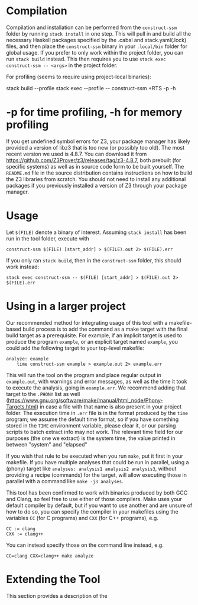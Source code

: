 # Compilation

Compilation and installation can be performed from the `construct-ssm` folder by running `stack install` in one step. This will pull in and build all the necessary Haskell packages specified by the .cabal and stack.yaml(.lock) files, and then place the `construct-ssm` binary in your `.local/bin` folder for global usage. If you prefer to only work within the project folder, you can run `stack build` instead. This then requires you to use `stack exec construct-ssm -- <args>` in the project folder.

For profiling (seems to require using project-local binaries):

  stack build --profile
  stack exec --profile -- construct-ssm <args> +RTS -p -h
  # -p for time profiling, -h for memory profiling

If you get undefined symbol errors for Z3, your package manager has likely provided a version of libz3 that is too new (or possibly too old). The most recent version we used is 4.8.7. You can download it from https://github.com/Z3Prover/z3/releases/tag/z3-4.8.7, both prebuilt (for specific systems) as well as in source code form to be built yourself. The `README.md` file in the source distribution contains instructions on how to build the Z3 libraries from scratch. You should not need to install any additional packages if you previously installed a version of Z3 through your package manager.

# Usage

Let `$(FILE)` denote a binary of interest. Assuming `stack install` has been run in the tool folder, execute with

	construct-ssm $(FILE) [start_addr] > $(FILE).out 2> $(FILE).err

If you only ran `stack build`, then in the `construct-ssm` folder, this should work instead:

    stack exec construct-ssm -- $(FILE) [start_addr] > $(FILE).out 2> $(FILE).err

# Using in a larger project

Our recommended method for integrating usage of this tool with a makefile-based
build process is to add the command as a make target with the final build target
as a prerequisite. For example, if an implicit target is used to produce the
program `example`, or an explicit target named `example`,
you could add the following target to your top-level makefile:

    analyze: example
        time construct-ssm example > example.out 2> example.err

This will run the tool on the program and place regular output in `example.out`,
with warnings and error messages, as well as the time it took to execute the
analysis, going in `example.err`.
We recommend adding that target to the `.PHONY` list as well
(https://www.gnu.org/software/make/manual/html_node/Phony-Targets.html)
in case a file with that name is also present in your project folder.
The execution time in `.err` file is in the format produced by the `time` program; we assume the default time format, so if you have something stored in the `TIME` environment variable, please clear it, or our parsing scripts to batch extract info may not work. The relevant time field for our purposes (the one we extract) is the system time, the value printed in between "system" and "elapsed"

If you wish that rule to be executed when you run `make`,
put it first in your makefile.
If you have multiple analyses that could be run in parallel,
using a (phony) target like `analyses: analysis1 analysis2 analysis3`,
without providing a recipe (commands) for the target, will allow executing those
in parallel with a command like `make -j3 analyses`.

This tool has been confirmed to work with binaries produced by both GCC and Clang,
so feel free to use either of those compilers.
Make uses your default compiler by default, but if you want to use another and
are unsure of how to do so, you can specify the compiler in your makefiles using
the variables `CC` (for C programs) and `CXX` (for C++ programs), e.g.

    CC := clang
    CXX := clang++

You can instead specify those on the command line instead, e.g.

    CC=clang CXX=clang++ make analyze

# Extending the Tool
This section provides a description of the 
